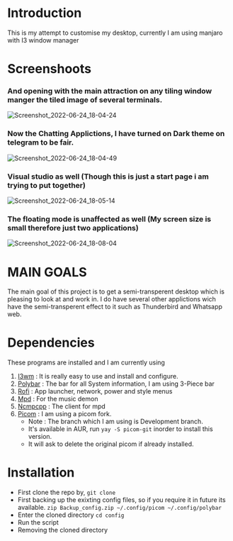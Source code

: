 # Introduction
This is my attempt to customise my desktop, currently I am using manjaro with I3 window manager

# Screenshoots
### And opening with the main attraction on any tiling window manger the tiled image of several terminals.
![Screenshot_2022-06-24_18-04-24](https://user-images.githubusercontent.com/35838069/175538828-da941655-564b-4b56-aa96-415a709df11b.png)

### Now the Chatting Applictions, I have turned on Dark theme on telegram to be fair.
![Screenshot_2022-06-24_18-04-49](https://user-images.githubusercontent.com/35838069/175538628-c0d0fde9-5ec5-46d5-831e-66c199a459b8.png)

### Visual studio as well (Though this is just a start page i am trying to put together)
![Screenshot_2022-06-24_18-05-14](https://user-images.githubusercontent.com/35838069/175538650-fa4104f9-9845-4d51-9842-ab6bd0eb1dee.png)

### The floating mode is unaffected as well (My screen size is small therefore just two applications)
![Screenshot_2022-06-24_18-08-04](https://user-images.githubusercontent.com/35838069/175538667-87009cd2-7e51-4cf8-97fe-35c5e33075ba.png)

# MAIN GOALS
The main goal of this project is to get a semi-transperent desktop which is pleasing to look at and work in. I do have several other applictions wich have the semi-transperent effect to it such as Thunderbird and Whatsapp web.

# Dependencies

These programs are installed and I am currently using 

1) [I3wm](https://github.com/i3/i3.github.io) : It is really easy to use and install and configure.
2) [Polybar](https://github.com/polybar/polybar) : The bar for all System information, I am using 3-Piece bar
3) [Rofi](https://github.com/adi1090x/rofi) : App launcher, network, power and style menus
4) [Mpd](https://github.com/MusicPlayerDaemon/MPD) : For the music demon
5) [Ncmpcpp](https://github.com/ncmpcpp/ncmpcpp) : The client for mpd
6) [Picom](https://github.com/yshui/picom) : I am using a picom fork. 
    * Note : The branch which I am using is Development branch.
    - It's available in AUR, run `yay -S picom-git` inorder to install this version.
    - It will ask to delete the original picom if already installed.

# Installation

* First clone the repo by,
    `git clone `
* First backing up the exixting config files, so if you require it in future its available. 
    `zip Backup_config.zip ~/.config/picom ~/.config/polybar `
* Enter the cloned directory
    `cd config`
* Run the script 
* Removing the cloned directory
